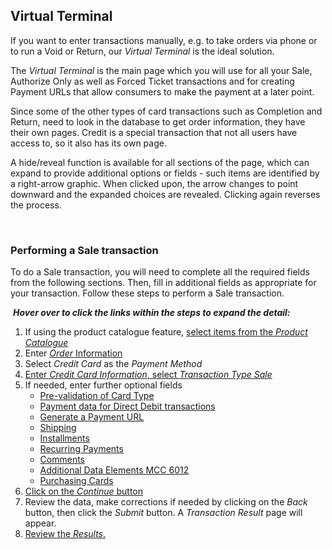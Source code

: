 Virtual Terminal
---

If you want to enter transactions manually, e.g. to take orders via phone or to run a Void or Return, our _Virtual Terminal_ is the ideal solution.

<span>The <em>Virtual Terminal</em> is the main page which you will use for all your Sale, Authorize Only as well as Forced Ticket transactions and for creating Payment URLs that allow consumers to make the payment at a later point.</span>

<span>Since some of the other types of card transactions such as Completion and Return, need to look in the database to get order information, they have their own pages. Credit is a special transaction that not all users have access to, so it also has its own page.</span>

<span>A hide/reveal function is available for all sections of the page, which can expand to provide additional options or fields - such items are identified by a right-arrow graphic. When clicked upon, the arrow changes to point downward and the expanded choices are revealed. Clicking again reverses the process.</span>

&nbsp;

### <span>Performing a Sale transaction</span>

<span>To do a Sale transaction, you will need to complete all the required fields from the following sections. Then, fill in additional fields as appropriate for your transaction. Follow these steps to perform a Sale transaction.</span>

<span>&nbsp;<strong><em>Hover over to click the links within the steps to&nbsp;expand the detail:</em></strong></span>

  1. <span><span><span>If using the product catalogue feature, <a href="http://docs.firstdata.com/org/gateway/node/140">select items from the <em>Product Catalogue</em></a></span></span></span>
  2. <span><span><span>Enter <a href="http://docs.firstdata.com/org/gateway/node/141"><em>Order</em> Information</a></span></span></span>
  3. <span><span><span>Select <em>Credit Card</em> as the <em>Payment Method</em></span></span></span>
  4. [<span><span><span>Enter <em>Credit Card Information</em>, select <em>Transaction Type Sale</em></span></span></span>][1]
  5. <span><span><span>If needed, enter further optional fields</span></span></span> 
      * [<span>Pre-validation of Card Type</span>][2]
      * [<span><span>Payment data for Direct Debit transactions</span></span>][3]
      * [<span>Generate a Payment URL</span>][4]
      * [<span>Shipping</span>][5]
      * [<span>Installments</span>][6]
      * [<span>Recurring Payments</span>][7]
      * [<span>Comments</span>][8]
      * [<span>Additional Data Elements MCC 6012</span>][9]
      * [<span>Purchasing Cards</span>][10]
  6. [<span><span><span>Click on the <em>Continue</em> button</span></span></span>][11]
  7. <span><span><span>Review the data, make corrections if needed by clicking on the <em>Back</em> button, then click the <em>Submit</em> button. A <em>Transaction Result</em> page will appear.</span></span></span>
  8. [<span><span><span>Review the <em>Results</em>.</span></span></span>][12]

&nbsp;

 [1]: http://docs.firstdata.com/org/gateway/node/142
 [2]: http://docs.firstdata.com/org/gateway/node/146
 [3]: http://docs.firstdata.com/org/gateway/node/147
 [4]: https://docs.firstdata.com/org/gateway/node/137
 [5]: http://docs.firstdata.com/org/gateway/node/149
 [6]: http://docs.firstdata.com/org/gateway/node/150
 [7]: http://docs.firstdata.com/org/gateway/node/151
 [8]: http://docs.firstdata.com/org/gateway/node/152
 [9]: http://docs.firstdata.com/org/gateway/node/153
 [10]: http://docs.firstdata.com/org/gateway/node/155
 [11]: http://docs.firstdata.com/org/gateway/node/144
 [12]: http://docs.firstdata.com/org/gateway/node/145
